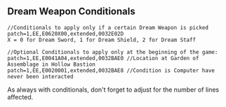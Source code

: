## Dream Weapon Conditionals

```
//Conditionals to apply only if a certain Dream Weapon is picked
patch=1,EE,E0620X00,extended,0032E02D
X = 0 for Dream Sword, 1 for Dream Shield, 2 for Dream Staff

//Optional Conditionals to apply only at the beginning of the game:
patch=1,EE,E0041A04,extended,0032BAE0 //Location at Garden of Assemblage in Hollow Bastion
patch=1,EE,E0020001,extended,0032BAE8 //Condition is Computer have never been interacted
```

As always with conditionals, don't forget to adjust for the number of lines affected.

